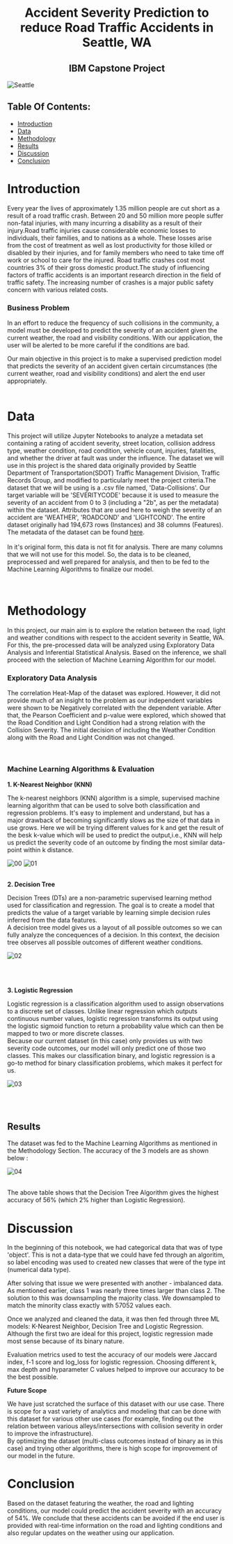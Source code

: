 <H1 align="center">Accident Severity Prediction to reduce Road Traffic Accidents in Seattle, WA</H1> 
                          <H2 align="center">IBM Capstone Project</H2>

![Seattle](https://github.com/AGK89/Coursera_Capstone/assets/153049066/6ed69a9d-854a-49ff-911c-fa9f4005e18e)

## Table Of Contents:

* [Introduction](#Introduction)
* [Data](#Data)
* [Methodology](#Methodology)
* [Results](#Results)
* [Discussion](#Discussion)
* [Conclusion](#Conclusion)

# Introduction

Every year the lives of approximately 1.35 million people are cut short as a result of a road traffic crash. Between 20 and 50 million more people suffer non-fatal injuries, with many incurring a disability as a result of their injury.Road traffic injuries cause considerable economic losses to individuals, their families, and to nations as a whole. These losses arise from the cost of treatment as well as lost productivity for those killed or disabled by their injuries, and for family members who need to take time off work or school to care for the injured. Road traffic crashes cost most countries 3% of their gross domestic product.The study of influencing factors of traffic accidents is an important research direction in the field of traffic safety. The increasing number of crashes is a major public safety concern with various related costs. 

### Business Problem



In an effort to reduce the frequency of such collisions in the community, a model must be developed to predict the severity of an accident given the current weather, the road and visibility conditions. With our application, the user will be alerted to be more careful if the conditions are bad.

Our main objective in this project is to make a supervised prediction model that predicts the severity of an accident given certain circumstances (the current weather, road and visibility conditions) and alert the end user appropriately.<br>
<br>

# Data

This project will utilize Jupyter Notebooks to analyze a metadata set containing a rating of accident severity, street location, collision address type, weather condition, road condition, vehicle count, injuries, fatalities, and whether the driver at fault was under the influence. The dataset we will use in this project is the shared data originally provided by Seattle Department of Transportation(SDOT) Traffic Management Division, Traffic Records Group, and modified to particularly meet the project criteria.The dataset that we will be using is a .csv file named, 'Data-Collisions'. Our target variable will be 'SEVERITYCODE' because it is used to measure the severity of an accident from 0 to 3 (including a "2b", as per the metadata) within the dataset. Attributes that are used here to weigh the severity of an accident are 'WEATHER', 'ROADCOND' and 'LIGHTCOND'. The entire dataset originally had 194,673 rows (Instances) and 38 columns (Features). The metadata of the dataset can be found <a href="https://s3.us.cloud-object-storage.appdomain.cloud/cf-courses-data/CognitiveClass/DP0701EN/version-2/Metadata.pdf">here</a>. <br><br>In it's original form, this data is not fit for analysis. There are many columns that we will not use for this model. So, the data is to be cleaned, preprocessed and well prepared for analysis, and then to be fed to the Machine Learning Algorithms to finalize our model.

<br>

# Methodology

In this project, our main aim is to explore the relation between the road, light and weather conditions with respect to the accident severity in Seattle, WA. For this, the pre-processed data will be analyzed using Exploratory Data Analysis and Inferential Statistical Analysis. Based on the inference, we shall proceed with the selection of Machine Learning Algorithm for our model.  

### Exploratory Data Analysis <br>

The correlation Heat-Map of the dataset was explored. However, it did not provide much of an insight to the problem as our independent variables were shown to be Negatively correlated with the dependent variable. After that, the Pearson Coefficient and p-value were explored, which showed that the Road Condition and Light Condition had a strong relation with the Collision Severity. The initial decision of including the Weather Condition along with the Road and Light Condition was not changed.


<br>


### Machine Learning Algorithms & Evaluation <br>

**1. K-Nearest Neighbor (KNN)** <br>

The k-nearest neighbors (KNN) algorithm is a simple, supervised machine learning algorithm that can be used to solve both classification and regression problems. It's easy to implement and understand, but has a major drawback of becoming significantly slows as the size of that data in use grows. Here we will be trying different values for k and get the result of the besk k-value which will be used to predict the output,i.e., KNN will help us predict the severity code of an outcome by finding the most similar data-point within k distance.<br>

![00](https://github.com/AGK89/Coursera_Capstone/assets/153049066/89a2da8b-4a3c-4706-b617-9a1eddfbbd49)
![01](https://github.com/AGK89/Coursera_Capstone/assets/153049066/a8244d6f-dd4f-4816-947b-42afd87c3871)
<br><br>

**2. Decision Tree** <br>

Decision Trees (DTs) are a non-parametric supervised learning method used for classification and regression. The goal is to create a model that predicts the value of a target variable by learning simple decision rules inferred from the data features. <br>
A decision tree model gives us a layout of all possible outcomes so we can fully analyze the concequences of a decision. In this context, the decision tree observes all possible outcomes of different weather conditions.<br>

![02](https://github.com/AGK89/Coursera_Capstone/assets/153049066/b19343a5-1202-4cbd-97b7-0ac993e69f47)

<br><br>

**3. Logistic Regression** <br>

Logistic regression is a classification algorithm used to assign observations to a discrete set of classes. Unlike linear regression which outputs continuous number values, logistic regression transforms its output using the logistic sigmoid function to return a probability value which can then be mapped to two or more discrete classes. <br>
Because our current dataset (in this case) only provides us with two severity code outcomes, our model will only predict one of those two classes. This makes our classification binary, and logistic regression is a go-to method for binary classification problems, which makes it perfect for us.<br>

![03](https://github.com/AGK89/Coursera_Capstone/assets/153049066/60a8ded4-e00e-4a80-87a3-ddc068ed920e)

<br>
<br>

## Results

The dataset was fed to the Machine Learning Algorithms as mentioned in the Methodology Section. The accuracy of the 3 models are as shown below :<br>

![04](https://github.com/AGK89/Coursera_Capstone/assets/153049066/ef7bee60-c45a-43bb-a92a-6cd86eeacf16)

<br>
The above table shows that the Decision Tree Algorithm gives the highest accuracy of 56% (which 2% higher than Logistic Regression). 

# Discussion

In the beginning of this notebook, we had categorical data that was of type 'object'. This is not a data-type that we could have fed through an algoritim, so label encoding was used to created new classes that were of the type int (numerical data type).

After solving that issue we were presented with another - imbalanced data. As mentioned earlier, class 1 was nearly three times larger than class 2. The solution to this was downsampling the majority class. We downsampled to match the minority class exactly with 57052 values each.

Once we analyzed and cleaned the data, it was then fed through three ML models: K-Nearest Neighbor, Decision Tree and Logistic Regression. Although the first two are ideal for this project, logistic regression made most sense because of its binary nature.

Evaluation metrics used to test the accuracy of our models were Jaccard index, f-1 score and log_loss for logistic regression. Choosing different k, max depth and hyparameter C values helped to improve our accuracy to be the best possible.

**Future Scope**

We have just scratched the surface of this dataset with our use case. There is scope for a vast variety of analytics and modeling that can be done with this dataset for various other use cases (for example, finding out the relation between various alleys/intersections with collision severity in order to improve the infrastructure). 
<br>
By optimizing the dataset (multi-class outcomes instead of binary as in this case) and trying other algorithms, there is high scope for improvement of our model in the future.

# Conclusion

Based on the dataset featuring the weather, the road and lighting conditions, our model could predict the accident severity with an accuracy of 54%. We conclude that these accidents can be avoided if the end user is provided with real-time information on the road and lighting conditions and also regular updates on the weather using our application.

